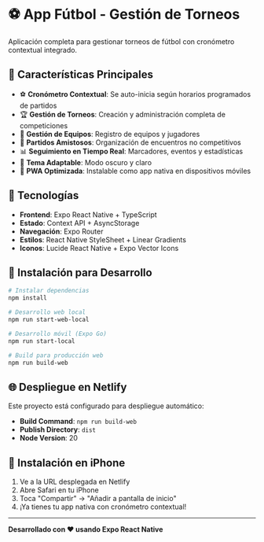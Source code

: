 # ⚽ App Fútbol - Gestión de Torneos

Aplicación completa para gestionar torneos de fútbol con cronómetro contextual integrado.

## 🎯 Características Principales

- ⚽ **Cronómetro Contextual**: Se auto-inicia según horarios programados de partidos
- 🏆 **Gestión de Torneos**: Creación y administración completa de competiciones
- 👥 **Gestión de Equipos**: Registro de equipos y jugadores
- 🤝 **Partidos Amistosos**: Organización de encuentros no competitivos
- 📊 **Seguimiento en Tiempo Real**: Marcadores, eventos y estadísticas
- 🎨 **Tema Adaptable**: Modo oscuro y claro
- 📱 **PWA Optimizada**: Instalable como app nativa en dispositivos móviles

## 🚀 Tecnologías

- **Frontend**: Expo React Native + TypeScript
- **Estado**: Context API + AsyncStorage
- **Navegación**: Expo Router
- **Estilos**: React Native StyleSheet + Linear Gradients
- **Iconos**: Lucide React Native + Expo Vector Icons

## 📱 Instalación para Desarrollo

```bash
# Instalar dependencias
npm install

# Desarrollo web local
npm run start-web-local

# Desarrollo móvil (Expo Go)
npm run start-local

# Build para producción web
npm run build-web
```

## 🌐 Despliegue en Netlify

Este proyecto está configurado para despliegue automático:

- **Build Command**: `npm run build-web`
- **Publish Directory**: `dist`
- **Node Version**: 20

## 📱 Instalación en iPhone

1. Ve a la URL desplegada en Netlify
2. Abre Safari en tu iPhone
3. Toca "Compartir" → "Añadir a pantalla de inicio"
4. ¡Ya tienes tu app nativa con cronómetro contextual!

---

**Desarrollado con ❤️ usando Expo React Native**